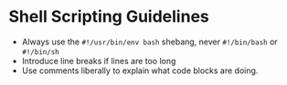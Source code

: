 # Shell Scripting Guidelines

- Always use the `#!/usr/bin/env bash` shebang, never `#!/bin/bash` or `#!/bin/sh`
- Introduce line breaks if lines are too long
- Use comments liberally to explain what code blocks are doing.
